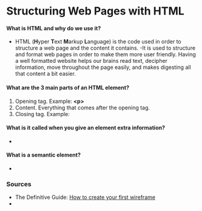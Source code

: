 # Structuring Web Pages with HTML

#### What is HTML and why do we use it?
- HTML (**H**yper **T**ext **M**arkup **L**anguage) is the code used in order to structure a web page and the content it contains.
-It is used to structure and format web pages in order to make them more user friendly. Having a well formatted website helps our brains read text, decipher information, move throughout the page easily, and makes digesting all that content a bit easier.


#### What are the 3 main parts of an HTML element?
1. Opening tag. Example: **<**p**>**
1. Content. Everything that comes after the opening tag.
1. Closing tag. Example: **</p>**


#### What is it called when you give an element extra information?
-

#### What is a semantic element?
-


### Sources
- The Definitive Guide: [How to create your first wireframe](https://careerfoundry.com/en/blog/ux-design/how-to-create-your-first-wireframe/)
-